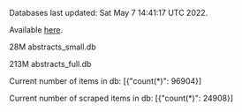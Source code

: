 Databases last updated: Sat May  7 14:41:17 UTC 2022. 

Available [here](https://github.com/cbeauhilton/ash-db/releases).


28M	abstracts_small.db

213M	abstracts_full.db

Current number of items in db:
[{"count(*)": 96904}]

Current number of scraped items in db:
[{"count(*)": 24908}]
